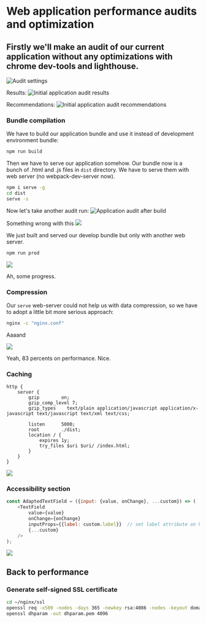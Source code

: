 # Web application performance audits and optimization

## Firstly we'll make an audit of our current application without any optimizations with chrome dev-tools and lighthouse.

![Audit settings](/images/audit_settings.png)


Results:
![Initial application audit results](/images/before_optimization.png)

Recommendations:
![Initial application audit recommendations](/images/before_optimization_recommendations.png)


### Bundle compilation

We have to build our application bundle and use it instead of development environment bundle:

```sh
npm run build
```

Then we have to serve our application somehow. Our bundle now is a bunch of .html and .js files in `dist` directory. We have to serve them with web server (no webpack-dev-server now).

```sh
npm i serve -g
cd dist
serve -s
```

Now let's take another audit run:
![Application audit after build](/images/after_serve.png)


Something wrong with this
![](/images/hmm.jpg)


We just built and served our develop bundle but only with another web server.


```sh
npm run prod
```


![](/images/after_prod.png)

Ah, some progress. 



### Compression

Our `serve` web-server could not help us with data compression, so we have to adopt a little bit more serious approach:

```sh
nginx -c "nginx.conf"
```

Aaaand

![](/images/with_gzip.png)

Yeah, 83 percents on performance. Nice.


### Caching

```
http {
    server {
        gzip        on;
        gzip_comp_level 7;
        gzip_types    text/plain application/javascript application/x-javascript text/javascript text/xml text/css;

        listen      5000;
        root        ./dist;
        location / {
            expires 1y;
            try_files $uri $uri/ /index.html;
        }
    }
}

```

![](/images/with_caching.png)


### Accessibility section

```javascript
const AdaptedTextField = ({input: {value, onChange}, ...custom}) => (
    <TextField
        value={value}
        onChange={onChange}
        inputProps={{label: custom.label}}  // set label attribute on html <input> tag
        {...custom}
    />
);
```

![](/images/accessibility_update.png)



## Back to performance

### Generate self-signed SSL certificate

```sh
cd ~/nginx/ssl
openssl req -x509 -nodes -days 365 -newkey rsa:4086 -nodes -keyout domain.key -out domain.crt
openssl dhparam -out dhparam.pem 4096

```

















